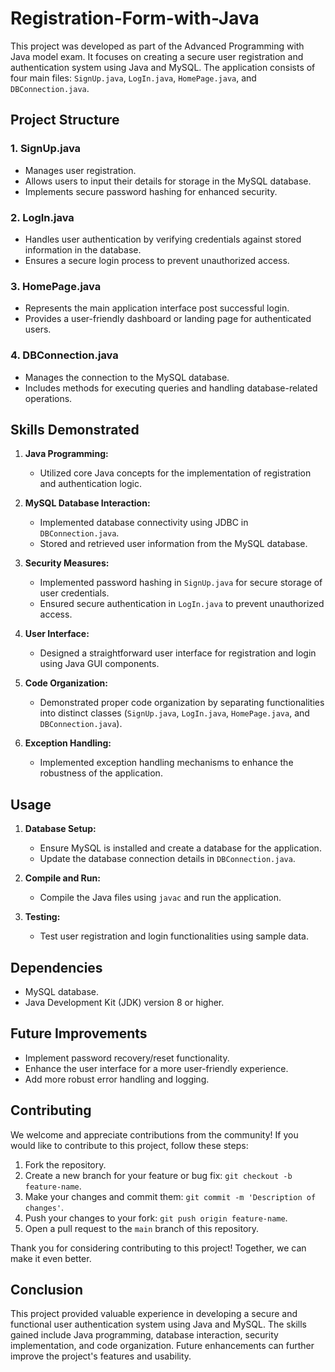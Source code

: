 # Registration-Form-with-Java

This project was developed as part of the Advanced Programming with Java model exam. It focuses on creating a secure user registration and authentication system using Java and MySQL. 
The application consists of four main files: `SignUp.java`, `LogIn.java`, `HomePage.java`, and `DBConnection.java`.

## Project Structure

### 1. SignUp.java
- Manages user registration.
- Allows users to input their details for storage in the MySQL database.
- Implements secure password hashing for enhanced security.

### 2. LogIn.java
- Handles user authentication by verifying credentials against stored information in the database.
- Ensures a secure login process to prevent unauthorized access.

### 3. HomePage.java
- Represents the main application interface post successful login.
- Provides a user-friendly dashboard or landing page for authenticated users.

### 4. DBConnection.java
- Manages the connection to the MySQL database.
- Includes methods for executing queries and handling database-related operations.

## Skills Demonstrated

1. **Java Programming:**
   - Utilized core Java concepts for the implementation of registration and authentication logic.

2. **MySQL Database Interaction:**
   - Implemented database connectivity using JDBC in `DBConnection.java`.
   - Stored and retrieved user information from the MySQL database.

3. **Security Measures:**
   - Implemented password hashing in `SignUp.java` for secure storage of user credentials.
   - Ensured secure authentication in `LogIn.java` to prevent unauthorized access.

4. **User Interface:**
   - Designed a straightforward user interface for registration and login using Java GUI components.

5. **Code Organization:**
   - Demonstrated proper code organization by separating functionalities into distinct classes (`SignUp.java`, `LogIn.java`, `HomePage.java`, and `DBConnection.java`).

6. **Exception Handling:**
   - Implemented exception handling mechanisms to enhance the robustness of the application.

## Usage

1. **Database Setup:**
   - Ensure MySQL is installed and create a database for the application.
   - Update the database connection details in `DBConnection.java`.

2. **Compile and Run:**
   - Compile the Java files using `javac` and run the application.

3. **Testing:**
   - Test user registration and login functionalities using sample data.

## Dependencies

- MySQL database.
- Java Development Kit (JDK) version 8 or higher.

## Future Improvements

- Implement password recovery/reset functionality.
- Enhance the user interface for a more user-friendly experience.
- Add more robust error handling and logging.



## Contributing

We welcome and appreciate contributions from the community! If you would like to contribute to this project, follow these steps:

1. Fork the repository.
2. Create a new branch for your feature or bug fix: `git checkout -b feature-name`.
3. Make your changes and commit them: `git commit -m 'Description of changes'`.
4. Push your changes to your fork: `git push origin feature-name`.
5. Open a pull request to the `main` branch of this repository.

Thank you for considering contributing to this project! Together, we can make it even better.


## Conclusion

This project provided valuable experience in developing a secure and functional user authentication system using Java and MySQL. The skills gained include Java programming, database interaction, security implementation, and code organization. Future enhancements can further improve the project's features and usability.
